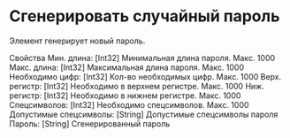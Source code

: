 # Сгенерировать случайный пароль

Элемент генерирует новый пароль.

Свойства
Мин. длина: [Int32] Минимальная длина пароля. Макс. 1000
Макс. длина: [Int32] Максимальная длина пароля. Макс. 1000
Необходимо цифр: [Int32] Кол-во необходимых цифр. Макс. 1000
Верх. регистр: [Int32] Необходимо в верхнем регистре. Макс. 1000
Ниж. регистр: [Int32] Необходимо в нижнем регистре. Макс. 1000
Спецсимволов: [Int32] Необходимо спецсимволов. Макс. 1000
Допустимые спецсимволы: [String] Допустимые спецсимволы пароля
Пароль: [String] Сгенерированный пароль
